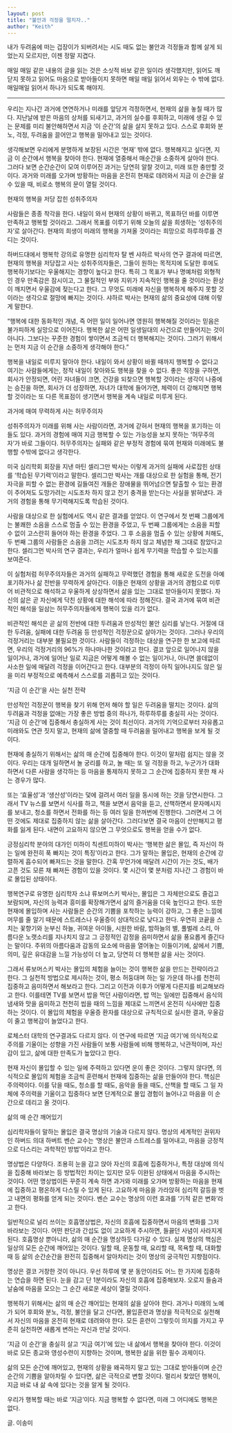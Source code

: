 ```yaml
---
layout: post
title: "불안과 걱정을 떨치자.."
author: "Keith"
---
```




내가 두려움에 떠는 겁장이가 되버려서는 시도 때도 없는 불안과 걱정들과 함께 살게 되었는지 모르지만, 이젠 정말 지겹다. 




매일 매일 같은 내용의 글을 읽는 것은 소싯적 바보 같은 일이라 생각했지만, 읽어도 깨닫지 못하고 읽어도 마음으로 받아들이지 못하면 매일 매일 읽어서 외우는 수 밖에 없다. 매일매일 읽어서 하나가 되도록 해야지.




-----

우리는 지나간 과거에 연연하거나 미래를 앞당겨 걱정하면서, 현재의 삶을 놓칠 때가 많다. 지난날에 받은 마음의 상처를 되새기고, 과거의 실수를 후회하고, 미래에 생길 수 있는 문제를 미리 불안해하면서 지금 ‘이 순간’의 삶을 살지 못하고 있다. 스스로 후회와 분노, 걱정, 두려움을 끌어안고 행복을 밀어내고 있는 것이다. 




생각해보면 우리에게 분명하게 보장된 시간은 ‘현재’ 밖에 없다. 행복해지고 싶다면, 지금 이 순간에서 행복을 찾아야 한다. 현재에 열중해서 매순간을 소중하게 살아야 한다. 그러다 보면 순간순간이 모여 이루어진 과거는 당연히 알찰 것이고, 미래 또한 충만할 것이다. 과거와 미래를 오가며 방황하는 마음을 온전히 현재로 데려와서 지금 이 순간을 살 수 있을 때, 비로소 행복의 문이 열릴 것이다.




현재의 행복을 저당 잡힌 성취주의자

 

 사람들은 종종 착각을 한다. 내일이 와서 현재의 상황이 바뀌고, 목표하던 바를 이루면 만족하고 행복할 것이라고. 그래서 목표를 이루기 위해 오늘의 삶을 희생하는 ‘성취주의자’로 살아간다. 현재의 희생이 미래의 행복을 가져올 것이라는 희망으로 하루하루를 견디는 것이다. 




 하버드대에서 행복학 강의로 유명한 심리학자 탈 벤 샤하르 박사의 연구 결과에 따르면, 현재의 행복을 저당잡고 사는 성취주의자들은, 그들이 원하는 목적지에 도달한 후에도 행복하기보다는 우울해지는 경향이 높다고 한다. 특히 그 목표가 부나 명예처럼 외형적인 경우 만족감은 잠시이고, 그 물질적인 부와 지위가 지속적인 행복을 줄 것이라는 환상이 깨지면서 우울감에 젖는다고 한다. 그 무엇도 미래에 자신을 행복하게 해주지 못할 것이라는 생각으로 절망에 빠지는 것이다. 샤하르 박사는 현재의 삶의 중요성에 대해 이렇게 말한다.




 “행복에 대한 동화적인 개념, 즉 어떤 일이 일어나면 영원히 행복해질 것이라는 믿음은 불가피하게 실망으로 이어진다. 행복한 삶은 어떤 일생일대의 사건으로 만들어지는 것이 아니다. 그보다는 꾸준한 경험이 쌓이면서 조금씩 더 행복해지는 것이다. 그러기 위해서는 먼저 지금 이 순간을 소중하게 생각해야 한다.”




 행복을 내일로 미루지 말아야 한다. 내일이 와서 상황이 바뀔 때까지 행복할 수 없다고 여기는 사람들에게는, 정작 내일이 찾아와도 행복을 찾을 수 없다. 좋은 직장을 구하면, 회사가 안정되면, 어린 자녀들이 크면, 건강을 되찾으면 행복할 것이라는 생각이 나중에는 승진을 하면, 회사가 더 성장하면, 자녀가 대학에 들어가면, 체력이 더 강해지면 행복할 것이라는 또 다른 목표점이 생기면서 행복을 계속 내일로 미루게 된다. 




 과거에 매여 무력하게 사는 허무주의자




성취주의자가 미래를 위해 사는 사람이라면, 과거에 갇혀서 현재의 행복을 포기하는 이들도 있다. 과거의 경험에 매여 지금 행복할 수 있는 가능성을 보지 못하는 ‘허무주의자’가 바로 그들이다. 허무주의자는 실패와 같은 부정적 경험에 묶여 현재와 미래에도 불행할 수밖에 없다고 생각한다.




미국 심리학회 회장을 지낸 마틴 셀리그만 박사는 이렇게 과거의 실패에 사로잡힌 상태를 ‘학습된 무기력’이라고 말한다. 셀리그만 박사는 개를 대상으로 한 실험을 통해, 전기 자극을 피할 수 없는 환경에 길들여진 개들은 장애물을 뛰어넘으면 탈출할 수 있는 환경이 주어져도 도망가려는 시도조차 하지 않고 전기 충격을 받는다는 사실을 밝혀냈다. 과거의 경험을 통해 무기력해지도록 학습된 것이다.




사람을 대상으로 한 실험에서도 역시 같은 결과를 얻었다. 이 연구에서 첫 번째 그룹에게는 불쾌한 소음을 스스로 멈출 수 있는 환경을 주었고, 두 번째 그룹에게는 소음을 피할 수 없이 고스란히 들어야 하는 환경을 주었다. 그 후 소음을 멈출 수 있는 상황에 처해도, 두 번째 그룹의 사람들은 소음을 끄려는 시도조차 하지 않고 체념한 채 그대로 참았다고 한다. 셀리그먼 박사의 연구 결과는, 우리가 얼마나 쉽게 무기력을 학습할 수 있는지를 보여준다.




이 실험처럼 허무주의자들은 과거의 실패하고 무력했던 경험을 통해 새로운 도전을 아예 포기하거나 삶 전반을 무력하게 살아간다. 이들은 현재의 상황을 과거의 경험으로 미루어 비관적으로 해석하고 우울하게 상상하면서 삶을 있는 그대로 받아들이지 못했다. 자신의 삶은 곧 자신에게 닥친 상황에 대한 해석에 따라 정해진다. 결국 과거에 묶여 비관적인 해석을 일삼는 허무주의자들에게 행복이 있을 리가 없다.




비관적인 해석은 곧 삶의 전반에 대한 두려움과 만성적인 불안 심리를 낳는다. 거절에 대한 두려움, 실패에 대한 두려움 등 만성적인 걱정꾼으로 살아가는 것이다. 그러나 우리의 걱정거리는 대부분 불필요한 것이다. 사람들이 걱정하는 대상을 연구한 한 보고에 따르면, 우리의 걱정거리의 96%가 하나마나한 것이라고 한다. 결코 앞으로 일어나지 않을 일이거나, 과거에 일어난 일로 지금은 어떻게 해볼 수 없는 일이거나, 아니면 쓸데없이 사소한 일에 매달려 걱정을 이어간다고 한다. 대부분의 걱정이 아직 일어나지도 않은 일을 미리 부정적으로 예측해서 스스로를 괴롭히고 있는 것이다.




‘지금 이 순간’을 사는 실천 전략




만성적인 걱정꾼이 행복을 찾기 위해 먼저 해야 할 일은 두려움을 떨치는 것이다. 삶의 두려움과 걱정을 없애는 가장 좋은 방법 중의 하나가, 하루하루를 충실히 사는 것이다. ‘지금 이 순간’에 집중해서 충실하게 사는 것이 최선이다. 과거의 기억으로부터 자유롭고 미래와도 연관 짓지 말고, 현재의 삶에 열중할 때 두려움을 밀어내고 행복을 보게 될 것이다. 




현재에 충실하기 위해서는 삶의 매 순간에 집중해야 한다. 이것이 말처럼 쉽지는 않을 것이다. 우리는 대개 일하면서 놀 궁리를 하고, 놀 때는 또 일 걱정을 하고, 누군가가 대화하면서 다른 사람을 생각하는 등 마음을 통제하지 못하고 그 순간에 집중하지 못한 채 사는 경우가 많다. 




또는 ‘효율성’과 ‘생산성’이라는 덫에 걸려서 여러 일을 동시에 하는 것을 당연시한다. 그래서 TV 뉴스를 보면서 식사를 하고, 책을 보면서 음악을 듣고, 산책하면서 문자메시지를 보내고, 청소를 하면서 전화를 하는 등 여러 일을 한꺼번에 진행한다. 그러면서 그 어떤 것에도 제대로 집중하지 않는 삶을 살아간다. 그러다보면 결국 마음이 산만해지고 평화를 잃게 된다. 내면이 고요하지 않으면 그 무엇으로도 행복을 얻을 수가 없다. 




긍정심리학 분야의 대가인 미하이 칙센트미하이 박사는 ‘행복한 삶은 몰입, 즉 자신이 하는 일에 완전히 푹 빠지는 것이 특징’이라고 한다. 그가 말하는 몰입은, 현재의 순간에 강렬하게 흡수되어 빠져드는 것을 말한다. 간혹 무언가에 매달려 시간이 가는 것도, 배가 고픈 것도 모른 채 빠져든 경험이 있을 것이다. 몇 시간이 몇 분처럼 지나간 그 경험이 바로 몰입된 상태이다.




행복연구로 유명한 심리학자 소냐 류보머스키 박사는, 몰입은 그 자체만으로도 즐겁고 보람되며, 자신의 능력과 흥미를 확장해가면서 삶의 즐거움을 더욱 높인다고 한다. 또한 현재에 몰입하며 사는 사람들은 순간의 기쁨을 포착하는 능력이 강하고, 그 좋은 느낌에 머무를 줄 알기 때문에 스트레스나 우울증이 상대적으로 낮다고 한다. 우연히 코끝을 스치는 꽃향기와 눈부신 하늘, 귀여운 아이들, 시원한 바람, 밤하늘의 별, 풀벌레 소리, 아름다운 노랫소리를 지나치지 않고 그 긍정적인 감정을 음미하면서 삶을 풍요롭게 즐긴다는 말이다. 주위의 아름다움과 감동의 요소에 마음을 열어놓는 이들이기에, 삶에서 기쁨, 의미, 깊은 유대감을 느낄 가능성이 더 높고, 당연히 더 행복한 삶을 사는 것이다.




그래서 류보머스키 박사는 몰입의 체험을 늘이는 것이 행복한 삶을 만드는 전략이라고 한다. 그 실천적 방법으로 제시하는 것이, 평소 허둥대며 하는 일 가운데 하나를 천천히 집중하고 음미하면서 해보라고 한다. 그리고 이전과 이후가 어떻게 다른지를 비교해보라고 한다. 이를테면 TV를 보면서 밥을 먹던 사람이라면, 밥 먹는 일에만 집중해서 음식의 냄새와 맛을 음미하고 천천히 씹을 때의 느낌을 제대로 느끼면서 온전히 식사에만 집중하는 것이다. 이 몰입의 체험을 우울증 환자를 대상으로 규칙적으로 실시한 결과, 우울감이 줄고 행복감이 늘었다고 한다.




로체스터 대학의 연구결과도 다르지 않다. 이 연구에 따르면 ‘지금 여기’에 의식적으로 주의를 기울이는 성향을 가진 사람들이 보통 사람들에 비해 행복하고, 낙관적이며, 자신감이 있고, 삶에 대한 만족도가 높았다고 한다. 




현재 자신이 몰입할 수 있는 일에 주력하고 있다면 운이 좋은 것이다. 그렇지 않다면, 의식적으로 몰입의 체험을 조금씩 훈련해서 현재에 집중하는 삶을 만들어야 한다. 핵심은 주의력이다. 이를 닦을 때도, 청소를 할 때도, 음악을 들을 때도, 산책을 할 때도 그 일 자체에 주의력을 기울이고 집중하다 보면 단계적으로 몰입 경험이 늘어나고 마음을 이 순간으로 데리고 올 것이다.




삶의 매 순간 깨어있기




심리학자들이 말하는 몰입은 결국 명상의 기술과 다르지 않다. 명상의 세계적인 권위자인 하버드 의대 하버트 벤슨 교수는 ‘명상은 불안과 스트레스를 밀어내고, 마음을 긍정적으로 다스리는 과학적인 방법’이라고 한다.




명상법은 다양하다. 조용히 눈을 감고 앉아 자신의 호흡에 집중하거나, 특정 대상에 의식을 집중해 바라보는 등 방법적인 차이는 있지만 모두 이완된 상태에서 마음을 주시하는 것이다. 어떤 명상법이든 꾸준히 계속 하면 과거와 미래를 오가며 방황하는 마음을 현재에 집중하고 평온하게 다스릴 수 있게 된다. 고요하게 마음을 가라앉혀 심리적 갈등을 벗고 내면의 평화를 얻게 되는 것이다. 벤슨 교수는 명상의 이런 효과를 ‘기적 같은 변화’라고 한다.




일반적으로 널리 쓰이는 호흡명상법은, 자신의 호흡에 집중하면서 마음의 변화를 그저 바라보는 것이다. 어떤 판단과 간섭도 없이 고요하게 주시하면, 들끓던 사념이 사라지게 된다. 호흡명상 뿐아니라, 삶의 매 순간을 명상하듯 다가갈 수 있다. 실제 명상의 핵심은 일상의 모든 순간에 깨어있는 것이다. 일할 때, 운동할 때, 요리할 때, 목욕할 때, 대화할 때 등 삶의 순간순간을 완전히 집중해서 알아차리는 것이 명상의 궁극적인 지향점이다.




명상은 결코 거창한 것이 아니다. 우선 하루에 몇 분 동안이라도 어느 한 가지에 집중하는 연습을 하면 된다. 눈을 감고 단 1분이라도 자신의 호흡에 집중해보자. 오로지 들숨과 날숨에 마음을 모으는 그 순간 새로운 세상이 열릴 것이다. 




행복하기 위해서는 삶의 매 순간 깨어있는 현재의 삶을 살아야 한다. 과거나 미래의 노예가 되어 후회와 분노, 걱정, 불안을 달고 산다면, 몰입훈련과 명상을 적극적으로 실천해서 자신의 마음을 온전히 현재로 데려와야 한다. 모든 훈련이 그렇듯이 의지를 가지고 꾸준히 실천하면 새롭게 변하는 자신과 만날 것이다.




‘지금 이 순간’을 충실히 살고 ‘지금 여기’에 있는 내 삶에서 행복을 찾아야 한다. 이것이 바로 모든 종교와 영성수련이 지향하는 것이며, 행복한 삶을 위한 필수 과제이다.




삶의 모든 순간에 깨어있고, 현재의 상황을 왜곡하지 말고 있는 그대로 받아들이며 순간순간의 기쁨을 알아차릴 수 있다면, 삶은 극적으로 변할 것이다. 멀리서 찾았던 행복이, 지금 바로 내 삶 속에 있다는 것을 알게 될 것이다.




우리가 행복할 때는 바로 ‘지금’이다. 지금 행복할 수 없다면, 미래 그 어디에도 행복은 없다.

 

글. 이송미




